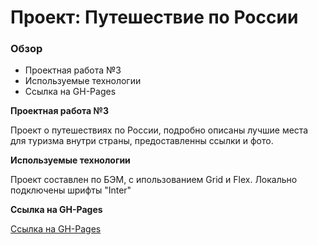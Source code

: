 # Проект: Путешествие по России

### Обзор

- Проектная работа №3
- Используемые технологии
- Ссылка на GH-Pages

**Проектная работа №3**

Проект о путешествиях по России, подробно описаны лучшие места для туризма внутри страны, предоставленны ссылки и фото.

**Используемые технологии**

Проект составлен по БЭМ, с ипользованием Grid и Flex. Локально подключены шрифты "Inter"

**Ссылка на GH-Pages**

[Ссылка на GH-Pages]()
